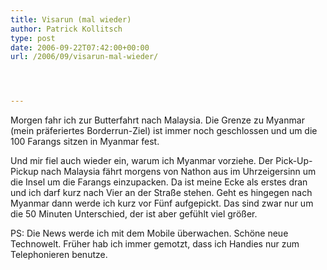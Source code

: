 ```yaml
---
title: Visarun (mal wieder)
author: Patrick Kollitsch
type: post
date: 2006-09-22T07:42:00+00:00
url: /2006/09/visarun-mal-wieder/




---
```

Morgen fahr ich zur Butterfahrt nach Malaysia. Die Grenze zu Myanmar (mein pr&auml;feriertes Borderrun-Ziel) ist immer noch geschlossen und um die 100 Farangs sitzen in Myanmar fest.

Und mir fiel auch wieder ein, warum ich Myanmar vorziehe. Der Pick-Up-Pickup nach Malaysia f&auml;hrt morgens von Nathon aus im Uhrzeigersinn um die Insel um die Farangs einzupacken. Da ist meine Ecke als erstes dran und ich darf kurz nach Vier an der Stra&szlig;e stehen. Geht es hingegen nach Myanmar dann werde ich kurz vor F&uuml;nf aufgepickt. Das sind zwar nur um die 50 Minuten Unterschied, der ist aber gef&uuml;hlt viel gr&ouml;&szlig;er.

PS: Die News werde ich mit dem Mobile überwachen. Schöne neue Technowelt. Früher hab ich immer gemotzt, dass ich Handies nur zum Telephonieren benutze.